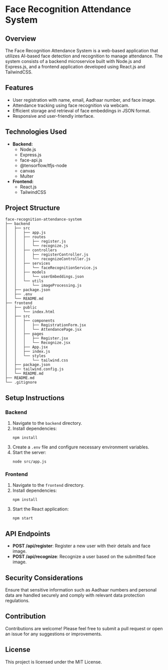 # Face Recognition Attendance System

## Overview
The Face Recognition Attendance System is a web-based application that utilizes AI-based face detection and recognition to manage attendance. The system consists of a backend microservice built with Node.js and Express.js, and a frontend application developed using React.js and TailwindCSS.

## Features
- User registration with name, email, Aadhaar number, and face image.
- Attendance tracking using face recognition via webcam.
- Efficient storage and retrieval of face embeddings in JSON format.
- Responsive and user-friendly interface.

## Technologies Used
- **Backend:**
  - Node.js
  - Express.js
  - face-api.js
  - @tensorflow/tfjs-node
  - canvas
  - Multer
- **Frontend:**
  - React.js
  - TailwindCSS

## Project Structure
```
face-recognition-attendance-system
├── backend
│   ├── src
│   │   ├── app.js
│   │   ├── routes
│   │   │   ├── register.js
│   │   │   └── recognize.js
│   │   ├── controllers
│   │   │   ├── registerController.js
│   │   │   └── recognizeController.js
│   │   ├── services
│   │   │   └── faceRecognitionService.js
│   │   ├── models
│   │   │   └── userEmbeddings.json
│   │   └── utils
│   │       └── imageProcessing.js
│   ├── package.json
│   ├── .env
│   └── README.md
├── frontend
│   ├── public
│   │   └── index.html
│   ├── src
│   │   ├── components
│   │   │   ├── RegistrationForm.jsx
│   │   │   └── AttendancePage.jsx
│   │   ├── pages
│   │   │   ├── Register.jsx
│   │   │   └── Recognize.jsx
│   │   ├── App.jsx
│   │   ├── index.js
│   │   └── styles
│   │       └── tailwind.css
│   ├── package.json
│   ├── tailwind.config.js
│   └── README.md
├── README.md
└── .gitignore
```

## Setup Instructions

### Backend
1. Navigate to the `backend` directory.
2. Install dependencies:
   ```
   npm install
   ```
3. Create a `.env` file and configure necessary environment variables.
4. Start the server:
   ```
   node src/app.js
   ```

### Frontend
1. Navigate to the `frontend` directory.
2. Install dependencies:
   ```
   npm install
   ```
3. Start the React application:
   ```
   npm start
   ```

## API Endpoints
- **POST /api/register**: Register a new user with their details and face image.
- **POST /api/recognize**: Recognize a user based on the submitted face image.

## Security Considerations
Ensure that sensitive information such as Aadhaar numbers and personal data are handled securely and comply with relevant data protection regulations.

## Contribution
Contributions are welcome! Please feel free to submit a pull request or open an issue for any suggestions or improvements.

## License
This project is licensed under the MIT License.
